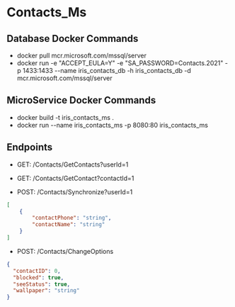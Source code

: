 # Contacts_Ms

## Database Docker Commands
- docker pull mcr.microsoft.com/mssql/server
- docker run -e "ACCEPT_EULA=Y" -e "SA_PASSWORD=Contacts.2021" -p 1433:1433 --name iris_contacts_db -h iris_contacts_db -d mcr.microsoft.com/mssql/server

## MicroService Docker Commands
- docker build -t iris_contacts_ms .
- docker run --name iris_contacts_ms -p 8080:80 iris_contacts_ms

## Endpoints

- GET: /Contacts/GetContacts?userId=1

- GET: /Contacts/GetContact?contactId=1

- POST: /Contacts/Synchronize?userId=1
```json
[
    {
        "contactPhone": "string",
        "contactName": "string"
    }
]
```

- POST: /Contacts/ChangeOptions
```json
{
  "contactID": 0,
  "blocked": true,
  "seeStatus": true,
  "wallpaper": "string"
}
```